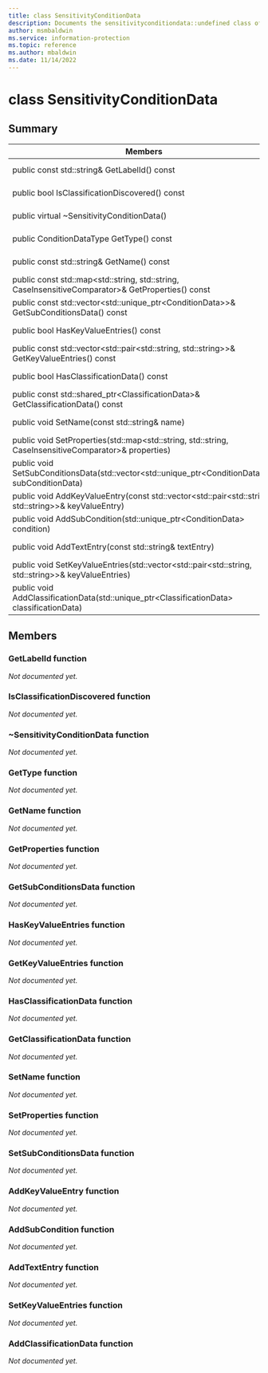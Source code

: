 ```yaml
---
title: class SensitivityConditionData 
description: Documents the sensitivityconditiondata::undefined class of the Microsoft Information Protection (MIP) SDK.
author: msmbaldwin
ms.service: information-protection
ms.topic: reference
ms.author: mbaldwin
ms.date: 11/14/2022
---
```


# class SensitivityConditionData 
  
## Summary
 Members                        | Descriptions                                
--------------------------------|---------------------------------------------
public const std::string& GetLabelId() const  | _Not yet documented._
public bool IsClassificationDiscovered() const  | _Not yet documented._
public virtual ~SensitivityConditionData()  | _Not yet documented._
public ConditionDataType GetType() const  | _Not yet documented._
public const std::string& GetName() const  | _Not yet documented._
public const std::map&lt;std::string, std::string, CaseInsensitiveComparator&gt;& GetProperties() const  | _Not yet documented._
public const std::vector&lt;std::unique_ptr&lt;ConditionData&gt;&gt;& GetSubConditionsData() const  | _Not yet documented._
public bool HasKeyValueEntries() const  | _Not yet documented._
public const std::vector&lt;std::pair&lt;std::string, std::string&gt;&gt;& GetKeyValueEntries() const  | _Not yet documented._
public bool HasClassificationData() const  | _Not yet documented._
public const std::shared_ptr&lt;ClassificationData&gt;& GetClassificationData() const  | _Not yet documented._
public void SetName(const std::string& name)  | _Not yet documented._
public void SetProperties(std::map&lt;std::string, std::string, CaseInsensitiveComparator&gt;& properties)  | _Not yet documented._
public void SetSubConditionsData(std::vector&lt;std::unique_ptr&lt;ConditionData&gt;&gt;& subConditionData)  | _Not yet documented._
public void AddKeyValueEntry(const std::vector&lt;std::pair&lt;std::string, std::string&gt;&gt;& keyValueEntry)  | _Not yet documented._
public void AddSubCondition(std::unique_ptr&lt;ConditionData&gt; condition)  | _Not yet documented._
public void AddTextEntry(const std::string& textEntry)  | _Not yet documented._
public void SetKeyValueEntries(std::vector&lt;std::pair&lt;std::string, std::string&gt;&gt;& keyValueEntries)  | _Not yet documented._
public void AddClassificationData(std::unique_ptr&lt;ClassificationData&gt; classificationData)  | _Not yet documented._
  
## Members
  
### GetLabelId function
_Not documented yet._

  
### IsClassificationDiscovered function
_Not documented yet._

  
### ~SensitivityConditionData function
_Not documented yet._

  
### GetType function
_Not documented yet._

  
### GetName function
_Not documented yet._

  
### GetProperties function
_Not documented yet._

  
### GetSubConditionsData function
_Not documented yet._

  
### HasKeyValueEntries function
_Not documented yet._

  
### GetKeyValueEntries function
_Not documented yet._

  
### HasClassificationData function
_Not documented yet._

  
### GetClassificationData function
_Not documented yet._

  
### SetName function
_Not documented yet._

  
### SetProperties function
_Not documented yet._

  
### SetSubConditionsData function
_Not documented yet._

  
### AddKeyValueEntry function
_Not documented yet._

  
### AddSubCondition function
_Not documented yet._

  
### AddTextEntry function
_Not documented yet._

  
### SetKeyValueEntries function
_Not documented yet._

  
### AddClassificationData function
_Not documented yet._
